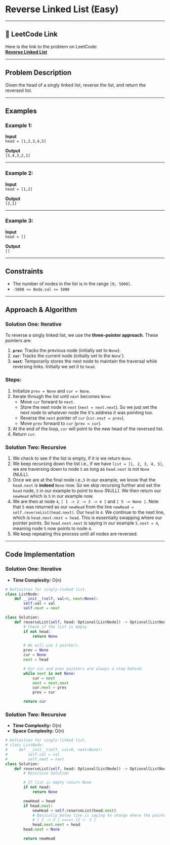 # Reverse Linked List (Easy)

---

## 🔗 LeetCode Link

Here is the link to the problem on LeetCode:  
[**Reverse Linked List**](https://leetcode.com/problems/reverse-linked-list/description/)

---

## Problem Description

Given the head of a singly linked list, reverse the list, and return the reversed list.

---

## Examples

### Example 1:

**Input**  
`head = [1,2,3,4,5]`

**Output**  
`[5,4,3,2,1]`

---

### Example 2:

**Input**  
`head = [1,2]`

**Output**  
`[2,1]`

---

### Example 3:

**Input**  
`head = []`

**Output**  
`[]`

---

## Constraints

- The number of nodes in the list is in the range `[0, 5000]`.
- `-5000 <= Node.val <= 5000`

---

## Approach & Algorithm

### Solution One: Iterative

To reverse a singly linked list, we use the **three-pointer approach**. These pointers are:

1. **`prev`**: Tracks the previous node (initially set to `None`).
2. **`cur`**: Tracks the current node (initially set to the `None`').
3. **`next`**: Temporarily stores the next node to maintain the traversal while reversing links. Initially we set it to `head`.

### Steps:

1. Initialize `prev = None` and `cur = None`.
2. Iterate through the list until `next` becomes `None`:
   - Move `cur` forward to `next`.
   - Store the next node in `next` (`next = next.next`). So we just set the next node to whatever node the it's address it was pointing too.
   - Reverse the `next` pointer of `cur` (`cur.next = prev`).
   - Move `prev` forward to `cur` (`prev = cur`).
3. At the end of the loop, `cur` will point to the new head of the reversed list.
4. Return `cur`.

### Solution Two: Recursive

1. We check to see if the list is empty, if it is we return `None`.
2. We keep recursing down the list i.e., if we have `list = [1, 2, 3, 4, 5]`, we are traversing down to node `5` as long as `head.next` is not `None` (NULL).
3. Once we are at the final node i.e.,`5` in our example, we know that the `head.next` is **indeed** `None` now. So we skip recursing further and set the `head` node, `5` in our example to point to `None` (NULL). We then return our `newHead` which is `5` in our example now.
4. We are then at node `4`, `[ 1 -> 2 -> 3 -> 4 ]` and `[ 5 -> None ]`. Note that `5` was returned as our `newHead` from the line `newHead = self.reverseList(head.next)`. Our `head` is `4`. We continue to the next line, which is `head.next.next = head`. This is essentially swapping where our pointer points. So `head.next.next` is saying in our example `5.next = 4`, meaning node `5` now points to node `4`.
5. We keep repeating this process until all nodes are reversed.

---

## Code Implementation

### Solution One: Iterative

- **Time Complexity:** O(n)

```python
# Definition for singly-linked list.
class ListNode:
    def __init__(self, val=0, next=None):
        self.val = val
        self.next = next

class Solution:
    def reverseList(self, head: Optional[ListNode]) -> Optional[ListNode]:
        # Check if the list is empty
        if not head:
            return None

        # We will use 3 pointers.
        prev = None
        cur = None
        next = head

        # Our cur and prev pointers are always a step behind.
        while next is not None:
            cur = next
            next = next.next
            cur.next = prev
            prev = cur

        return cur
```

### Solution Two: Recursive

- **Time Complexity:** O(n)
- **Space Complexity:** O(n)

```python
# Definition for singly-linked list.
# class ListNode:
#     def __init__(self, val=0, next=None):
#         self.val = val
#         self.next = next
class Solution:
    def reverseList(self, head: Optional[ListNode]) -> Optional[ListNode]:
        # Recursive Solution

        # If list is empty return None
        if not head:
            return None

        newHead = head
        if head.next:
            newHead = self.reverseList(head.next)
            # Basically below line is saying to change where the pointer points
            # [ 2 -> 3 ] ====> [2 <- 3 ]
            head.next.next = head
        head.next = None

        return newHead
```
